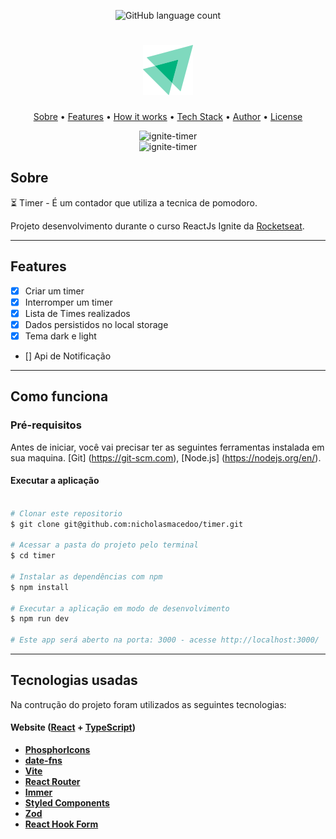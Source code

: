 
<p align="center">
  <img alt="GitHub language count" src="https://img.shields.io/github/languages/count/bfukumori/ignite-timer?color=%2304D361">
</p>

<h1 align="center">
    <img alt="ignite-timer" title="#ignite-timer" src="./src/assets/logo.svg" />
</h1>

<p align="center">
  <a href="#about">Sobre</a> •
  <a href="#features">Features</a> •
  <a href="#how-it-works">How it works</a> • 
  <a href="#tech-stack">Tech Stack</a> • 
  <a href="#author">Author</a> • 
  <a href="#user-content-license">License</a>
</p>

<div align="center"> 
	<img alt="ignite-timer" title="#ignite-timer" src="./.github/banner-1.PNG" />
</div>

<div align="center"> 
	<img alt="ignite-timer" title="#ignite-timer" src="./.github/banner-2.PNG" />
</div>

## Sobre

⏳ Timer - É um contador que utiliza a tecnica de pomodoro.

Projeto desenvolvimento durante o curso ReactJs Ignite da [Rocketseat](https://www.rocketseat.com.br/ignite).

---

## Features

- [x] Criar um timer
- [x] Interromper um timer
- [x] Lista de Times realizados
- [x] Dados persistidos no local storage
- [x] Tema dark e light
- [] Api de Notificação

---

## Como funciona

### Pré-requisitos

Antes de iniciar, você vai precisar ter as seguintes ferramentas instalada em sua maquina.
[Git] (https://git-scm.com), [Node.js] (https://nodejs.org/en/).

#### Executar a aplicação

```bash

# Clonar este repositorio
$ git clone git@github.com:nicholasmacedoo/timer.git

# Acessar a pasta do projeto pelo terminal
$ cd timer

# Instalar as dependências com npm
$ npm install

# Executar a aplicação em modo de desenvolvimento
$ npm run dev

# Este app será aberto na porta: 3000 - acesse http://localhost:3000/

```

---

## Tecnologias usadas

Na contrução do projeto foram utilizados as seguintes tecnologias:

#### **Website**  ([React](https://reactjs.org/)  +  [TypeScript](https://www.typescriptlang.org/))

- **[PhosphorIcons](https://phosphoricons.com/)**
- **[date-fns](https://date-fns.org/)**
- **[Vite](https://vitejs.dev/)**
- **[React Router](https://v5.reactrouter.com/web/guides/quick-start)**
- **[Immer](https://immerjs.github.io/immer/)**
- **[Styled Components](https://styled-components.com/)**
- **[Zod](https://zod.dev/)**
- **[React Hook Form](https://react-hook-form.com/)**

